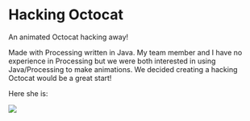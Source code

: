 # Hacking Octocat

An animated Octocat hacking away!

Made with Processing written in Java.
My team member and I have no experience in Processing but we were both
interested in using Java/Processing to make animations. We decided creating 
a hacking Octocat would be a great start!


Here she is:

![](https://media.giphy.com/media/XFpMOLWKP8LsOMO6Uq/giphy.gif)
